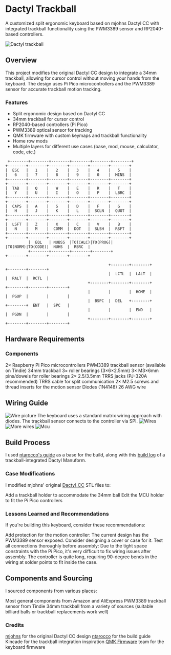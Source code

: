 # Dactyl Trackball
A customized split ergonomic keyboard based on mjohns Dactyl CC with integrated trackball functionality using the PWM3389 sensor and RP2040-based controllers.

![Dactyl trackball](https://i.imgur.com/ebR42UL.jpeg)

## Overview
This project modifies the original Dactyl CC design to integrate a 34mm trackball, allowing for cursor control without moving your hands from the keyboard. The design uses Pi Pico microcontrollers and the PWM3389 sensor for accurate trackball motion tracking.

### Features
* Split ergonomic design based on Dactyl CC
* 34mm trackball for cursor control
* RP2040-based controllers (Pi Pico)
* PWM3389 optical sensor for tracking
* QMK firmware with custom keymaps and trackball functionality
* Home row mods
* Multiple layers for different use cases (base, mod, mouse, calculator, code, etc.)

```
 +--------+--------+--------+--------+--------+--------+                          +--------+--------+--------+--------+--------+--------+
|  ESC   |   1    |   2    |   3    |   4    |   5    |                          |   6    |   7    |   8    |   9    |   0    |  MINS  |
+--------+--------+--------+--------+--------+--------+                          +--------+--------+--------+--------+--------+--------+
|  TAB   |   Q    |   W    |   E    |   R    |   T    |                          |   Y    |   U    |   I    |   O    |   P    |  LBRC  |
+--------+--------+--------+--------+--------+--------+                          +--------+--------+--------+--------+--------+--------+
|  CAPS  |   A    |   S    |   D    |   F    |   G    |                          |   H    |   J    |   K    |   L    |  SCLN  |  QUOT  |
+--------+--------+--------+--------+--------+--------+                          +--------+--------+--------+--------+--------+--------+
|  LSFT  |   Z    |   X    |   C    |   V    |   B    |                          |   N    |   M    |  COMM  |  DOT   |  SLSH  |  RSFT  |
+--------+--------+--------+--------+--------+--------+                          +--------+--------+--------+--------+--------+--------+
          |  EQL   | NUBSS  |TO(CALC)|TO(PROG)|                                            |TO(NORM)|TO(CODE)|  NUHS  |  RBRC  |
          +--------+--------+--------+--------+                                            +--------+--------+--------+--------+

                                             +--------+--------+        +--------+--------+
                                             |  LCTL  |  LALT  |        |  RALT  |  RCTL  |
                                    +--------+--------+--------+        +--------+--------+--------+
                                    |        |        |  HOME  |        |  PGUP  |        |        |
                                    |  BSPC  |  DEL   +--------+        +--------+  ENT   |  SPC   |
                                    |        |        |  END   |        |  PGDN  |        |        |
                                    +--------+--------+--------+        +--------+--------+--------+

```

## Hardware Requirements

### Components
2× Raspberry Pi Pico microcontrollers
PWM3389 trackball sensor (available on Tindie)
34mm trackball
3× roller bearings (3×6×2.5mm)
3× M3×6mm pins/dowels for roller bearings
2× 2.5/3.5mm TRRS jacks (PJ-320A recommended)
TRRS cable for split communication
2× M2.5 screws and thread inserts for the motion sensor
Diodes (1N4148)
26 AWG wire

## Wiring Guide
![Wire picture](https://i.imgur.com/fAKTb3D_d.webp?maxwidth=760&fidelity=grand)
The keyboard uses a standard matrix wiring approach with diodes. The trackball sensor connects to the controller via SPI.
![Wires](https://i.imgur.com/S0rAHqz.jpeg)
![More wires](https://i.imgur.com/YsM7Rai.jpeg)
![Mcu](https://i.imgur.com/yIDgMUQ.jpeg)

## Build Process
I used [ntarocco's guide](https://github.com/ntarocco/dactyl-cc) as a base for the build, along with this [build log](https://medium.com/@kincade/track-beast-build-log-a-trackball-dactyl-manuform-19eaa0880222) of a trackball-integrated Dactyl Manuform.

### Case Modifications
I modified mjohns' original [Dactyl_CC](https://github.com/mjohns/dactyl-cc) STL files to:

Add a trackball holder to accommodate the 34mm ball
Edit the MCU holder to fit the Pi Pico controllers

### Lessons Learned and Recommendations
If you're building this keyboard, consider these recommendations:

Add protection for the motion controller: The current design has the PWM3389 sensor exposed. Consider designing a cover or case for it.
Test all connections thoroughly before assembly: Due to the tight space constraints with the Pi Pico, it's very difficult to fix wiring issues after assembly. The controller is quite long, requiring 90-degree bends in the wiring at solder points to fit inside the case.

## Components and Sourcing
I sourced components from various places:

Most general components from Amazon and AliExpress
PWM3389 trackball sensor from Tindie
34mm trackball from a variety of sources (suitable billiard balls or trackball replacements work well)

### Credits

[mjohns](https://github.com/mjohns) for the original Dactyl CC design
[ntarocco](https://github.com/ntarocco) for the build guide
Kincade for the trackball integration inspiration
[QMK Firmware](https://github.com/qmk/qmk_firmware) team for the keyboard firmware

